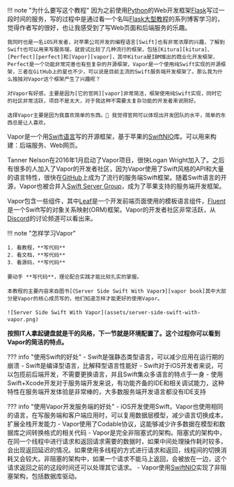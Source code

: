 !!! note "为什么要写这个教程"
    因为之前使用[Python]的Web开发框架[Flask]写过一段时间的服务，写的过程中是通过看一个名叫[Flask大型教程][flask mega turorial]的系列博客学习的，
    觉得作者写的很好，也让我感受到了写Web页面和后端服务的乐趣。

    我同时也是一名iOS开发者，对苹果公司开发的编程语言[Swift]也有非常浓厚的兴趣，了解到Swift也可以用来写服务端，就尝试比较了几种流行的框架，包括[Kitura][kitura]、[Perfect][perfect]和[Vapor][vapor]，其中Kitura是IBM推出的商业化开发框架，Perfect是一个功能非常完善也有些复杂的开源框架，Vapor是一个使用纯Swift实现的开源框架，三者在GitHub上的星也不少，可以说是目前主流的Swift服务端开发框架了。那么我为什么独独对Vapor这个框架产生了兴趣呢？

    对Vapor有好感，主要是因为[它的官网][vapor]非常简洁，框架使用纯Swift实现，同时它的社区非常活跃，项目不是太大，对于我这种不需要太复杂功能的开发者来说刚好。

    选择Vapor主要是因为我喜欢简单的东西。🤣 我觉得官网可以体现出开发团队的水平，简单的东西总是让人喜欢。

Vapor是一个用[Swift语言][swift-lang]写的开源框架，基于苹果的[SwiftNIO]库。可以用来构建：后端服务、Web网页。

Tanner Nelson在2016年1月启动了Vapor项目，很快Logan Wright加入了。之后有很多的人加入了Vapor的开发者社区，因为Vapor使用了Swift风格的API和大量的语言特性，很快在[GitHub]上成为了流行的服务端Swift框架。随着Swift语言的开源，Vapor也被合并入[Swift Server Group][sswg]，成为了苹果支持的服务端开发框架。

Vapor包含一些组件，其中[Leaf][leaf]是一个开发前端页面使用的模板语言组件，[Fluent][fluent]是一个Swift写的对象关系映射(ORM)框架。Vapor的开发者社区非常活跃，从[Discord][vapor discord]的讨论频道可以看出来。

!!! note "怎样学习Vapor"

    1. 看教程，**写代码**
    2. 看文档，**写代码**
    3. 看源码，**写代码**

    要动手 **写代码**，理论配合实践才能比较扎实的掌握。
    
    本教程的主要内容来自图书[《Server Side Swift With Vapor》][vapor book]其中大部分是Vapor的核心成员写的，他们知道怎样才能更好的使用Vapor。

    ![Server Side Swift With Vapor](assets/server-side-swift-with-vapor.png)

**按照IT人拿起键盘就是干的风格，下一节就是环境配置了。这个过程你可以看到Vapor的简洁的特点。**

??? info "使用Swift的好处"
    - Swift是强静态类型语言，可以减少应用在运行期的崩溃
    - Swift是编译型语言，比解释型语言性能好
    - Swift对于iOS开发者来说，可以包揽前后端开发，不需要更换语言，并且Swift集众多语言的特点于一身
    - 使用Swift+Xcode开发对于服务端开发来说，有功能齐备的IDE和相关调试能力，这种特性在服务端开发体验是非常棒的，大多数服务端开发语言都没有IDE支持

??? info "使用Vapor开发服务端的好处"
    - iOS开发使用Swift，Vapor也使用相同的语言，在写服务端和客户端应用时，可以复用数据层模型，减少语言切换成本，扩展全栈开发能力
    - Vapor使用了Codable协议，这能够减少许多数据在模型和数据库之间转换格式的相关代码
    - Vapor是完全非阻塞式的架构。阻塞式的架构中，在同一个线程中进行请求和返回请求需要的数据时，如果中间处理操作耗时较多，会出现返回延迟的情况。如果使用多线程的方式进行请求和返回，线程间的切换消耗又会较大。非阻塞的架构中，如果一个请求不能马上返回，会被放在一边，这个请求返回之前的这段时间还可以处理其它请求。
    - Vapor使用[SwiftNIO]实现了非阻塞架构，包括数据库驱动。

[python]: <https://www.python.org/>
[flask]: <https://flask.palletsprojects.com/>
[flask mega turorial]: <https://blog.miguelgrinberg.com/post/the-flask-mega-tutorial-part-i-hello-world>
[Swift]: <https://www.swift.org/>
[kitura]: <https://www.kitura.dev>
[perfect]: <https://www.perfect.org>
[vapor]: <https://vapor.codes>
[sswg]: <https://www.swift.org/sswg/>
[leaf]: <https://swiftpackageindex.com/vapor/leaf>
[fluent]: <https://swiftpackageindex.com/vapor/fluent>
[vapor discord]: <https://discord.com/invite/vapor>
[vapor book]: <https://store.kodeco.com/products/server-side-swift-with-vapor>
[swiftnio]: <https://github.com/apple/swift-nio>
[swift-lang]: <https://docs.swift.org/swift-book/documentation/the-swift-programming-language/>
[github]: <https://github.com>